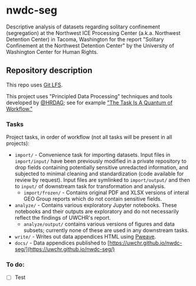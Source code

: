# nwdc-seg

Descriptive analysis of datasets regarding solitary confinement (segregation) at the Northwest ICE Processing Center (a.k.a. Northwest Detention Center) in Tacoma, Washington for the report "Solitary Confinement at the Northwest Detention Center" by the University of Washington Center for Human Rights.

## Repository description

This repo uses [Git LFS](https://git-lfs.github.com/).

This project uses "Principled Data Processing" techniques and tools developed by [@HRDAG](https://github.com/HRDAG); see for example ["The Task Is A Quantum of Workflow."](https://hrdag.org/2016/06/14/the-task-is-a-quantum-of-workflow/)

### Tasks

Project tasks, in order of workflow (not all tasks will be present in all projects):

- `import/` - Convenience task for importing datasets. Input files in `import/input/` have been previously modified in a private repository to drop fields containing potentially sensitive unredacted information, and subjected to minimal cleaning and standardization (code available for review by request). Input files are symlinked to `import/output/` and then to `input/` of downstream task for transformation and analysis.
  - `import/frozen/` - Contains original PDF and XLSX versions of interal GEO Group reports which do not contain sensitive fields.
- `analyze/` - Contains various exploratory Jupyter notebooks. These notebooks and their outputs are exploratory and do not necessarily reflect the findings of UWCHR's report.
  - `analyze/output/` contains various versions of figures and data subsets; currently none of these are used in any downstream tasks.
- `write/` - Writes out data appendices HTML using [Pweave](http://mpastell.com/pweave/).
- `docs/` - Data appendices published to [https://uwchr.github.io/nwdc-seg/](https://uwchr.github.io/nwdc-seg/)

### To do:

- [ ] Test
